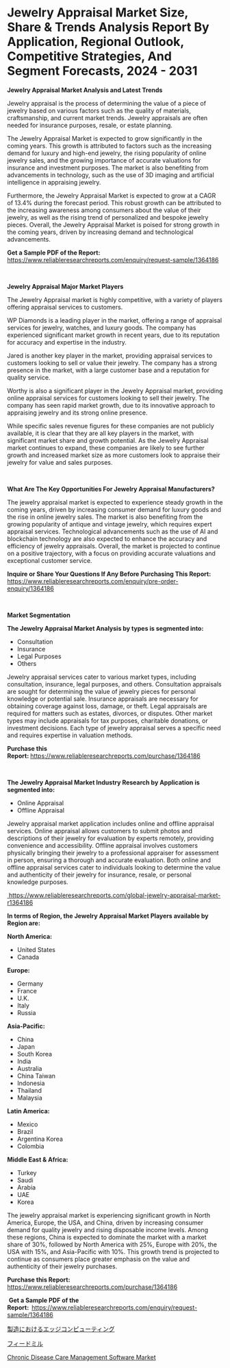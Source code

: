 <p><h1>Jewelry Appraisal Market Size, Share & Trends Analysis Report By Application, Regional Outlook, Competitive Strategies, And Segment Forecasts, 2024 - 2031</h1></p><p><strong>Jewelry Appraisal Market Analysis and Latest Trends</strong></p>
<p><p>Jewelry appraisal is the process of determining the value of a piece of jewelry based on various factors such as the quality of materials, craftsmanship, and current market trends. Jewelry appraisals are often needed for insurance purposes, resale, or estate planning.</p><p>The Jewelry Appraisal Market is expected to grow significantly in the coming years. This growth is attributed to factors such as the increasing demand for luxury and high-end jewelry, the rising popularity of online jewelry sales, and the growing importance of accurate valuations for insurance and investment purposes. The market is also benefiting from advancements in technology, such as the use of 3D imaging and artificial intelligence in appraising jewelry.</p><p>Furthermore, the Jewelry Appraisal Market is expected to grow at a CAGR of 13.4% during the forecast period. This robust growth can be attributed to the increasing awareness among consumers about the value of their jewelry, as well as the rising trend of personalized and bespoke jewelry pieces. Overall, the Jewelry Appraisal Market is poised for strong growth in the coming years, driven by increasing demand and technological advancements.</p></p>
<p><strong>Get a Sample PDF of the Report:&nbsp;</strong> <a href="https://www.reliableresearchreports.com/enquiry/request-sample/1364186">https://www.reliableresearchreports.com/enquiry/request-sample/1364186</a></p>
<p>&nbsp;</p>
<p><strong>Jewelry Appraisal Major Market Players</strong></p>
<p><p>The Jewelry Appraisal market is highly competitive, with a variety of players offering appraisal services to customers. </p><p>WP Diamonds is a leading player in the market, offering a range of appraisal services for jewelry, watches, and luxury goods. The company has experienced significant market growth in recent years, due to its reputation for accuracy and expertise in the industry. </p><p>Jared is another key player in the market, providing appraisal services to customers looking to sell or value their jewelry. The company has a strong presence in the market, with a large customer base and a reputation for quality service.</p><p>Worthy is also a significant player in the Jewelry Appraisal market, providing online appraisal services for customers looking to sell their jewelry. The company has seen rapid market growth, due to its innovative approach to appraising jewelry and its strong online presence.</p><p>While specific sales revenue figures for these companies are not publicly available, it is clear that they are all key players in the market, with significant market share and growth potential. As the Jewelry Appraisal market continues to expand, these companies are likely to see further growth and increased market size as more customers look to appraise their jewelry for value and sales purposes.</p></p>
<p>&nbsp;</p>
<p><strong>What Are The Key Opportunities For Jewelry Appraisal Manufacturers?</strong></p>
<p><p>The jewelry appraisal market is expected to experience steady growth in the coming years, driven by increasing consumer demand for luxury goods and the rise in online jewelry sales. The market is also benefiting from the growing popularity of antique and vintage jewelry, which requires expert appraisal services. Technological advancements such as the use of AI and blockchain technology are also expected to enhance the accuracy and efficiency of jewelry appraisals. Overall, the market is projected to continue on a positive trajectory, with a focus on providing accurate valuations and exceptional customer service.</p></p>
<p><strong>Inquire or Share Your Questions If Any Before Purchasing This Report:</strong> <a href="https://www.reliableresearchreports.com/enquiry/pre-order-enquiry/1364186">https://www.reliableresearchreports.com/enquiry/pre-order-enquiry/1364186</a></p>
<p>&nbsp;</p>
<p><strong>Market Segmentation</strong></p>
<p><strong>The Jewelry Appraisal Market Analysis by types is segmented into:</strong></p>
<p><ul><li>Consultation</li><li>Insurance</li><li>Legal Purposes</li><li>Others</li></ul></p>
<p><p>Jewelry appraisal services cater to various market types, including consultation, insurance, legal purposes, and others. Consultation appraisals are sought for determining the value of jewelry pieces for personal knowledge or potential sale. Insurance appraisals are necessary for obtaining coverage against loss, damage, or theft. Legal appraisals are required for matters such as estates, divorces, or disputes. Other market types may include appraisals for tax purposes, charitable donations, or investment decisions. Each type of jewelry appraisal serves a specific need and requires expertise in valuation methods.</p></p>
<p><strong>Purchase this Report:&nbsp;</strong><a href="https://www.reliableresearchreports.com/purchase/1364186">https://www.reliableresearchreports.com/purchase/1364186</a></p>
<p>&nbsp;</p>
<p><strong>The Jewelry Appraisal Market Industry Research by Application is segmented into:</strong></p>
<p><ul><li>Online Appraisal</li><li>Offline Appraisal</li></ul></p>
<p><p>Jewelry appraisal market application includes online and offline appraisal services. Online appraisal allows customers to submit photos and descriptions of their jewelry for evaluation by experts remotely, providing convenience and accessibility. Offline appraisal involves customers physically bringing their jewelry to a professional appraiser for assessment in person, ensuring a thorough and accurate evaluation. Both online and offline appraisal services cater to individuals looking to determine the value and authenticity of their jewelry for insurance, resale, or personal knowledge purposes.</p></p>
<p><a href="https://www.reliableresearchreports.com/global-jewelry-appraisal-market-r1364186">&nbsp;https://www.reliableresearchreports.com/global-jewelry-appraisal-market-r1364186</a></p>
<p><strong>In terms of Region, the Jewelry Appraisal Market Players available by Region are:</strong></p>
<p>
    <p> <strong> North America: </strong>
        <ul>
            <li>United States</li>
            <li>Canada</li>
        </ul>
        </p> 
    <p> <strong> Europe: </strong>
        <ul>
            <li>Germany</li>
            <li>France</li>
            <li>U.K.</li>
            <li>Italy</li>
            <li>Russia</li>
        </ul>
        </p> 
    <p> <strong> Asia-Pacific: </strong>
        <ul>
            <li>China</li>
            <li>Japan</li>
            <li>South Korea</li>
            <li>India</li>
            <li>Australia</li>
            <li>China Taiwan</li>
            <li>Indonesia</li>
            <li>Thailand</li>
            <li>Malaysia</li>
        </ul>
        </p> 
    <p> <strong> Latin America: </strong>
        <ul>
            <li>Mexico</li>
            <li>Brazil</li>
            <li>Argentina Korea</li>
            <li>Colombia</li>
        </ul>
        </p> 
    <p> <strong> Middle East & Africa: </strong>
        <ul>
            <li>Turkey</li>
            <li>Saudi</li>
            <li>Arabia</li>
            <li>UAE</li>
            <li>Korea</li>
        </ul>
    </p>
    </p>
<p><p>The jewelry appraisal market is experiencing significant growth in North America, Europe, the USA, and China, driven by increasing consumer demand for quality jewelry and rising disposable income levels. Among these regions, China is expected to dominate the market with a market share of 30%, followed by North America with 25%, Europe with 20%, the USA with 15%, and Asia-Pacific with 10%. This growth trend is projected to continue as consumers place greater emphasis on the value and authenticity of their jewelry purchases.</p></p>
<p><strong>Purchase this Report: </strong><a href="https://www.reliableresearchreports.com/purchase/1364186">https://www.reliableresearchreports.com/purchase/1364186</a></p>
<p>&nbsp;<strong>Get a Sample PDF of the Report:&nbsp;&nbsp;</strong><a href="https://www.reliableresearchreports.com/enquiry/request-sample/1364186">https://www.reliableresearchreports.com/enquiry/request-sample/1364186</a></p>
<p><strong></strong></p>
<p><p><a href="https://github.com/roulaayoub-saad/Market-Research-Report-List-1/blob/main/161438660713.md">製造におけるエッジコンピューティング</a></p><p><a href="https://github.com/zjkmgcs938405/Market-Research-Report-List-2/blob/main/364664060708.md">フィードミル</a></p><p><a href="https://github.com/ElmoRunolfsson2023/Market-Research-Report-List-1/blob/main/chronic-disease-care-management-software-market.md">Chronic Disease Care Management Software Market</a></p></p>